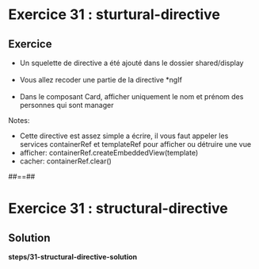 <!-- .slide: class="exercice" -->
# Exercice 31 : sturtural-directive
## Exercice<br>
- Un squelette de directive a été ajouté dans le dossier shared/display<br><br>
- Vous allez recoder une partie de la directive *ngIf<br><br>
- Dans le composant Card, afficher uniquement le nom et prénom des personnes qui sont manager

Notes:
- Cette directive est assez simple a écrire, il vous faut appeler les services containerRef et templateRef pour afficher ou détruire une vue
- afficher: containerRef.createEmbeddedView(template)
- cacher: containerRef.clear()

##==##

<!-- .slide: class="full-center exercice" -->
# Exercice 31 : structural-directive
## Solution
__steps/31-structural-directive-solution__
